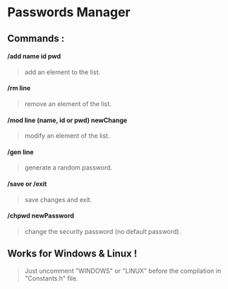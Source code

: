# Passwords Manager

## Commands :

#### /add name id pwd
> add an element to the list.

#### /rm line
> remove an element of the list.

#### /mod line (name, id or pwd) newChange
> modify an element of the list.

#### /gen line
> generate a random password.

#### /save or /exit
> save changes and exit.

#### /chpwd newPassword
> change the security password (no default password).

## Works for **Windows** & **Linux** !
> Just uncomment "WINDOWS" or "LINUX" before the compilation in "Constants.h" file.
